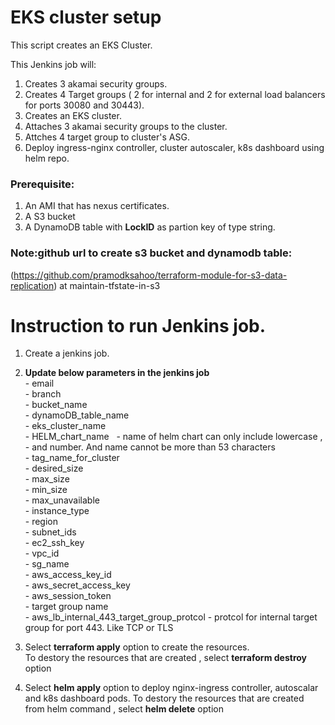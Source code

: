 # EKS cluster setup
This script creates an EKS Cluster.

This Jenkins job will: </br>
1. Creates 3 akamai security groups.
2. Creates 4 Target groups ( 2 for internal and 2 for external load balancers for ports 30080 and 30443).
3. Creates an EKS cluster.
4. Attaches 3 akamai security groups to the cluster.
5. Attches 4 target group to cluster's ASG.
6. Deploy ingress-nginx controller, cluster autoscaler, k8s dashboard using helm repo.

### Prerequisite:

1. An AMI that has nexus certificates.
2. A S3 bucket
3. A DynamoDB table with **LockID** as partion key of type string.

### Note:github url to create s3 bucket and dynamodb table: 
(https://github.com/pramodksahoo/terraform-module-for-s3-data-replication) at maintain-tfstate-in-s3



# Instruction to run Jenkins job.

1. Create a jenkins job.
2. **Update below parameters in the jenkins job** </br>
       - email       </br>
       - branch      </br>
       - bucket_name                      </br>
       - dynamoDB_table_name              </br>
       - eks_cluster_name   &nbsp;&nbsp;  </br>
       - HELM_chart_name  &nbsp; - name of helm chart can only include lowercase , - and number. And name cannot be more than 53 characters </br>
       - tag_name_for_cluster                  </br>
       - desired_size        </br>
       - max_size                  </br>
       - min_size                  </br>
       - max_unavailable            </br>
       - instance_type                  </br>
       - region                          </br>
       - subnet_ids                       </br>
       - ec2_ssh_key                </br>
       - vpc_id                    </br>
       - sg_name                   </br>
       - aws_access_key_id               </br>
       - aws_secret_access_key                </br>
       - aws_session_token                </br>
       - target group name                </br>
       - aws_lb_internal_443_target_group_protcol - protcol for internal target group for port 443. Like TCP or TLS </br>

3. Select **terraform apply** option to create the resources. <br />
To destory the resources that are created , select **terraform destroy** option <br/>
4. Select **helm apply** option to deploy nginx-ingress controller, autoscalar and k8s dashboard pods.
To destory the resources that are created from helm command , select **helm delete** option <br/>
 


